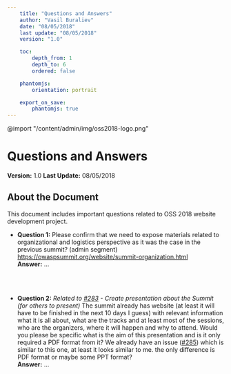 ```yaml
---
    title: "Questions and Answers"
    author: "Vasil Buraliev"
    date: "08/05/2018"
    last update: "08/05/2018"
    version: "1.0"

    toc:
        depth_from: 1
        depth_to: 6
        ordered: false

    phantomjs:
        orientation: portrait

    export_on_save:
        phantomjs: true
---
```

@import "/content/admin/img/oss2018-logo.png"
# Questions and Answers
**Version:** 1.0
**Last Update:** 08/05/2018

## About the Document
This document includes important questions related to OSS 2018 website development project.

- **Question 1:** Please confirm that we need to expose materials related to organizational and logistics perspective as it was the case in the previous summit? (admin segment) https://owaspsummit.org/website/summit-organization.html
<br/>**Answer:** ...

<br/><br/>
- **Question 2:** *Related to [#283]((https://github.com/OpenSecuritySummit/oss2018/issues/283)) - Create presentation about the Summit (for others to present)* 
The summit already has website (at least it will have to be finished in the next 10 days I guess) with relevant information what it is all about, what are the tracks and at least most of the sessions, who are the organizers, where it will happen and why to attend.
Would you please be specific what is the aim of this presentation and is it only required a PDF format from it?
We already have an issue ([#285](https://github.com/OpenSecuritySummit/oss2018/issues/285)) which is similar to this one, at least it looks similar to me. the only difference is PDF format or maybe some PPT format?
<br/>**Answer:** ...
